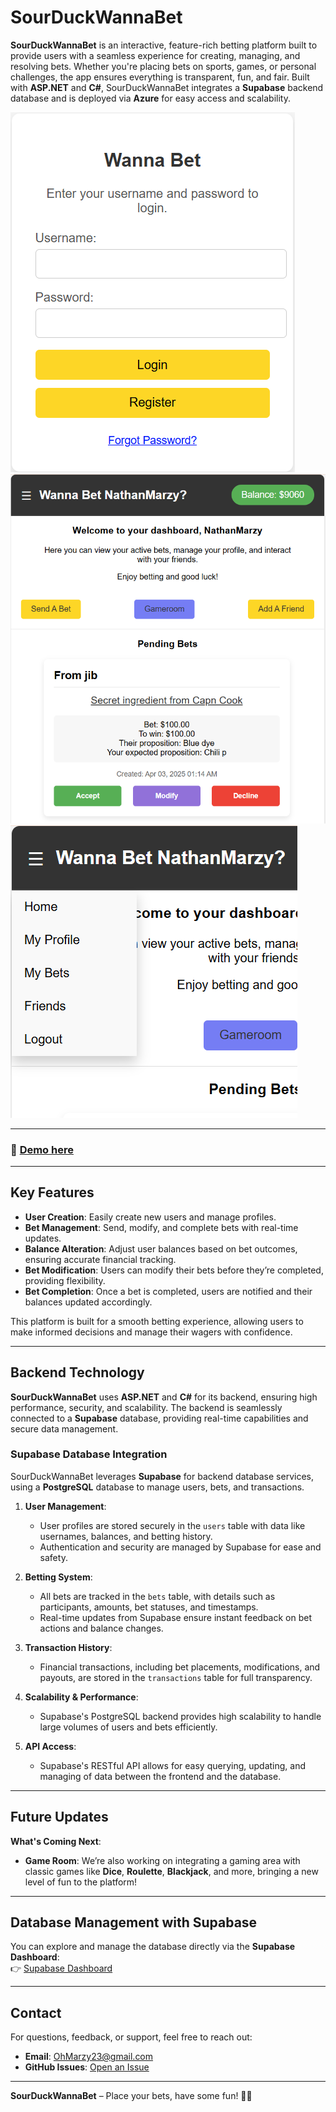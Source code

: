 # SourDuckWannaBet

**SourDuckWannaBet** is an interactive, feature-rich betting platform built to provide users with a seamless experience for creating, managing, and resolving bets. Whether you're placing bets on sports, games, or personal challenges, the app ensures everything is transparent, fun, and fair. Built with **ASP.NET** and **C#**, SourDuckWannaBet integrates a **Supabase** backend database and is deployed via **Azure** for easy access and scalability.

![Screenshot_of_login](https://github.com/NJMarzina/SourDuckWannaBet/blob/master/WBLogin_sc1.png)
![Screenshot_of_dashboard](https://github.com/NJMarzina/SourDuckWannaBet/blob/master/WBDashboard_sc1.png)
![Screenshot_of_dashboard2](https://github.com/NJMarzina/SourDuckWannaBet/blob/master/WBDashboard_sc2.png)

---

### 🔗 [Demo here](https://wannabet-apczh6bmfbfvfef8.centralus-01.azurewebsites.net/WBLogin.aspx)

---

## Key Features

- **User Creation**: Easily create new users and manage profiles.
- **Bet Management**: Send, modify, and complete bets with real-time updates.
- **Balance Alteration**: Adjust user balances based on bet outcomes, ensuring accurate financial tracking.
- **Bet Modification**: Users can modify their bets before they’re completed, providing flexibility.
- **Bet Completion**: Once a bet is completed, users are notified and their balances updated accordingly.
  
This platform is built for a smooth betting experience, allowing users to make informed decisions and manage their wagers with confidence.

---

## Backend Technology

**SourDuckWannaBet** uses **ASP.NET** and **C#** for its backend, ensuring high performance, security, and scalability. The backend is seamlessly connected to a **Supabase** database, providing real-time capabilities and secure data management.

### Supabase Database Integration

SourDuckWannaBet leverages **Supabase** for backend database services, using a **PostgreSQL** database to manage users, bets, and transactions.

1. **User Management**:
   - User profiles are stored securely in the `users` table with data like usernames, balances, and betting history.
   - Authentication and security are managed by Supabase for ease and safety.
  
2. **Betting System**:
   - All bets are tracked in the `bets` table, with details such as participants, amounts, bet statuses, and timestamps.
   - Real-time updates from Supabase ensure instant feedback on bet actions and balance changes.

3. **Transaction History**:
   - Financial transactions, including bet placements, modifications, and payouts, are stored in the `transactions` table for full transparency.

4. **Scalability & Performance**:
   - Supabase's PostgreSQL backend provides high scalability to handle large volumes of users and bets efficiently.

5. **API Access**:
   - Supabase's RESTful API allows for easy querying, updating, and managing of data between the frontend and the database.

---

## Future Updates

**What's Coming Next**:
  
- **Game Room**: We’re also working on integrating a gaming area with classic games like **Dice**, **Roulette**, **Blackjack**, and more, bringing a new level of fun to the platform!

---

## Database Management with Supabase

You can explore and manage the database directly via the **Supabase Dashboard**:  
👉 [Supabase Dashboard](https://supabase.com/dashboard/project/sliykwxeogrnrqgysvrh)

---

## Contact

For questions, feedback, or support, feel free to reach out:

- **Email**: OhMarzy23@gmail.com
- **GitHub Issues**: [Open an Issue](https://github.com/NJMarzina/SourDuckWannaBet/issues)

---

**SourDuckWannaBet** – Place your bets, have some fun! 🦆🎲
